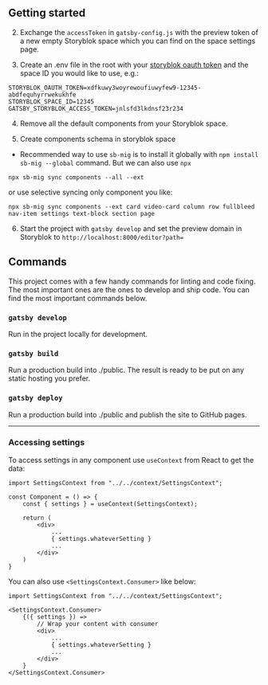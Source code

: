 ## Getting started

2. Exchange the `accessToken` in `gatsby-config.js` with the preview token of a new empty Storyblok space which you can find on the space settings page.

3. Create an .env file in the root with your [storyblok oauth token](https://www.storyblok.com/docs/management-api/authentication) and the space ID you would like to use, e.g.:
~~~
STORYBLOK_OAUTH_TOKEN=xdfkuwy3woyrewoufiuwyfew9-12345-abdfequhyrrwekukhfe
STORYBLOK_SPACE_ID=12345
GATSBY_STORYBLOK_ACCESS_TOKEN=jnlsfd3lkdnsf23r234
~~~

4. Remove all the default components from your Storyblok space.

5. Create components schema in storyblok space
* Recommended way to use `sb-mig` is to install it globally with `npm install sb-mig --global` command. But we can also use `npx`
~~~
npx sb-mig sync components --all --ext
~~~
or use selective syncing only component you like:
~~~
npx sb-mig sync components --ext card video-card column row fullbleed nav-item settings text-block section page
~~~
 
 

6. Start the project with `gatsby develop` and set the preview domain in Storyblok to `http://localhost:8000/editor?path=`

## Commands

This project comes with a few handy commands for linting and code fixing. The most important ones are the ones to develop and ship code. You can find the most important commands below.

### `gatsby develop`
Run in the project locally for development.

### `gatsby build`
Run a production build into ./public. The result is ready to be put on any static hosting you prefer.

### `gatsby deploy`
Run a production build into ./public and publish the site to GitHub pages.

---

### Accessing settings
To access settings in any component use `useContext` from React to get the data:
```JSX
import SettingsContext from "../../context/SettingsContext";

const Component = () => {
    const { settings } = useContext(SettingsContext);

    return (
        <div>
            ...
            { settings.whateverSetting }
            ...
        </div>
    )
}
```

You can also use `<SettingsContext.Consumer>` like below:
```JSX
import SettingsContext from "../../context/SettingsContext";

<SettingsContext.Consumer>
    {({ settings }) =>
        // Wrap your content with consumer
        <div>
            ...
            { settings.whateverSetting }
            ...
        </div>
    }
</SettingsContext.Consumer>
```
